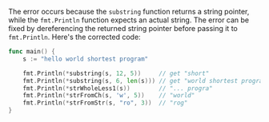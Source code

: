 The error occurs because the `substring` function returns a string pointer, while the `fmt.Println` function expects an actual string. The error can be fixed by dereferencing the returned string pointer before passing it to `fmt.Println`. Here's the corrected code:

```go
func main() {
	s := "hello world shortest program"

	fmt.Println(*substring(s, 12, 5))     // get "short"
	fmt.Println(*substring(s, 6, len(s))) // get "world shortest program"
	fmt.Println(*strWholeLess1(s))        // "... progra"
	fmt.Println(*strFromCh(s, 'w', 5))    // "world"
	fmt.Println(*strFromStr(s, "ro", 3))  // "rog"
}
```
